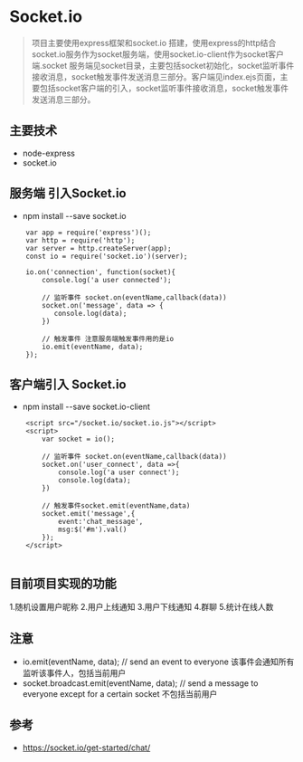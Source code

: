 # Socket.io

> 项目主要使用express框架和socket.io 搭建，使用express的http结合socket.io服务作为socket服务端，使用socket.io-client作为socket客户端.socket 服务端见socket目录，主要包括socket初始化，socket监听事件接收消息，socket触发事件发送消息三部分。客户端见index.ejs页面，主要包括socket客户端的引入，socket监听事件接收消息，socket触发事件发送消息三部分。

## 主要技术

* node-express
* socket.io

## 服务端 引入Socket.io

* npm install --save socket.io

```
    var app = require('express')();
    var http = require('http');
    var server = http.createServer(app);
    const io = require('socket.io')(server);

    io.on('connection', function(socket){
        console.log('a user connected');

        // 监听事件 socket.on(eventName,callback(data))
        socket.on('message', data => {
           console.log(data);
        })

        // 触发事件 注意服务端触发事件用的是io
        io.emit(eventName, data); 
    });

```

## 客户端引入 Socket.io

* npm install --save socket.io-client

```
    <script src="/socket.io/socket.io.js"></script>
    <script>
        var socket = io();

        // 监听事件 socket.on(eventName,callback(data))
        socket.on('user_connect', data =>{
            console.log('a user connect');
            console.log(data);
        })

        // 触发事件socket.emit(eventName,data)
        socket.emit('message',{
            event:'chat_message',
            msg:$('#m').val()
        });
    </script>


```


## 目前项目实现的功能

1.随机设置用户昵称
2.用户上线通知
3.用户下线通知
4.群聊
5.统计在线人数

## 注意

* io.emit(eventName, data);  // send an event to everyone 该事件会通知所有监听该事件人，包括当前用户
* socket.broadcast.emit(eventName, data); // send a message to everyone except for a certain socket  不包括当前用户


## 参考

* https://socket.io/get-started/chat/